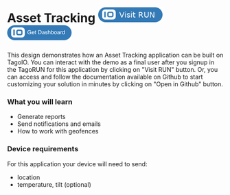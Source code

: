 # Asset Tracking [![Visit RUN](https://raw.githubusercontent.com/tago-io/explore-asset-tracking/master/images/visitRun.png?raw=true)](http://assettracking.run.tago.io/) [![Get dashboard](https://raw.githubusercontent.com/tago-io/explore-asset-tracking/master/images/getdashboard.png?raw=true)](http://admin.tago.io/template/5d02d54e39d897002dfd2fa1)

This design demonstrates how an Asset Tracking application can be built on TagoIO. You can interact with the demo as a final user after you signup in the TagoRUN for this application by clicking on "Visit RUN" button. Or, you can access and follow the documentation available on Github to start customizing your solution in minutes by clicking on "Open in Github" button.

### What you will learn
- Generate reports
- Send notifications and emails
- How to work with geofences

### Device requirements
For this application your device will need to send:
- location
- temperature, tilt  (optional)
